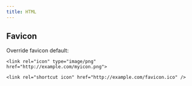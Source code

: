 ```yaml
---
title: HTML
---
```


## Favicon

Override favicon default:

```
<link rel="icon" type="image/png" href="http://example.com/myicon.png">

<link rel="shortcut icon" href="http://example.com/favicon.ico" />
```
